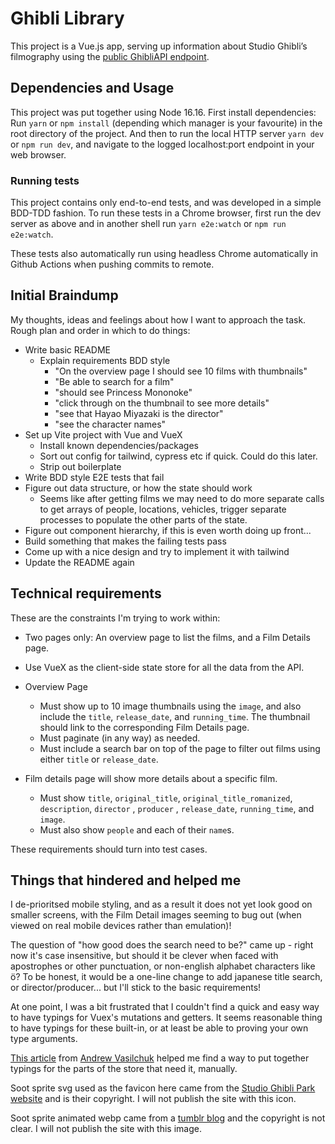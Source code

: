 # Ghibli Library

This project is a Vue.js app, serving up information about Studio Ghibli’s filmography using the [public GhibliAPI endpoint](https://ghibliapi.herokuapp.com/#tag/Films).

## Dependencies and Usage

This project was put together using Node 16.16.
First install dependencies: Run `yarn` or `npm install` (depending which manager is your favourite) in the root directory of the project.
And then to run the local HTTP server `yarn dev` or `npm run dev`, and navigate to the logged localhost:port endpoint in your web browser.

### Running tests

This project contains only end-to-end tests, and was developed in a simple BDD-TDD fashion.
To run these tests in a Chrome browser, first run the dev server as above and in another shell run `yarn e2e:watch` or `npm run e2e:watch`.

These tests also automatically run using headless Chrome automatically in Github Actions when pushing commits to remote.

## Initial Braindump

My thoughts, ideas and feelings about how I want to approach the task. Rough plan and order in which to do things:

- Write basic README
  - Explain requirements BDD style
    - "On the overview page I should see 10 films with thumbnails"
    - "Be able to search for a film"
    - "should see Princess Mononoke"
    - "click through on the thumbnail to see more details"
    - "see that Hayao Miyazaki is the director"
    - "see the character names"
- Set up Vite project with Vue and VueX
  - Install known dependencies/packages
  - Sort out config for tailwind, cypress etc if quick. Could do this later.
  - Strip out boilerplate
- Write BDD style E2E tests that fail
- Figure out data structure, or how the state should work
  - Seems like after getting films we may need to do more separate calls to get arrays of people, locations, vehicles, trigger separate processes to populate the other parts of the state.
- Figure out component hierarchy, if this is even worth doing up front...
- Build something that makes the failing tests pass
- Come up with a nice design and try to implement it with tailwind
- Update the README again

## Technical requirements

These are the constraints I'm trying to work within:

- Two pages only: An overview page to list the films, and a Film Details page.
- Use VueX as the client-side state store for all the data from the API.

- Overview Page
  - Must show up to 10 image thumbnails using the `image`, and also include the `title`, `release_date`, and `running_time`. The thumbnail should link to the corresponding Film Details page.
  - Must paginate (in any way) as needed.
  - Must include a search bar on top of the page to filter out films using either `title` or `release_date`.

- Film details page will show more details about a specific film.
  - Must show `title`, `original_title`, `original_title_romanized`, `description`, `director` , `producer` , `release_date`, `running_time`, and `image`.
  - Must also show `people` and each of their `name`s.

These requirements should turn into test cases.

## Things that hindered and helped me

I de-prioritsed mobile styling, and as a result it does not yet look good on smaller screens, with the Film Detail images seeming to bug out (when viewed on real mobile devices rather than emulation)!

The question of "how good does the search need to be?" came up - right now it's case insensitive, but should it be clever when faced with apostrophes or other punctuation, or non-english alphabet characters like ö? To be honest, it would be a one-line change to add japanese title search, or director/producer... but I'll stick to the basic requirements!

At one point, I was a bit frustrated that I couldn't find a quick and easy way to have typings for Vuex's mutations and getters.
It seems reasonable thing to have typings for these built-in, or at least be able to proving your own type arguments.

[This article](https://dev.to/3vilarthas/vuex-typescript-m4j) from [Andrew Vasilchuk](https://github.com/andrewvasilchuk) helped me find a way to put together typings for the parts of the store that need it, manually.

Soot sprite svg used as the favicon here came from the [Studio Ghibli Park website](https://ghibli-park.jp/) and is their copyright. I will not publish the site with this icon.

Soot sprite animated webp came from a [tumblr blog](https://fuckyeah-pixels.tumblr.com/post/31686542305) and the copyright is not clear. I will not publish the site with this image.
